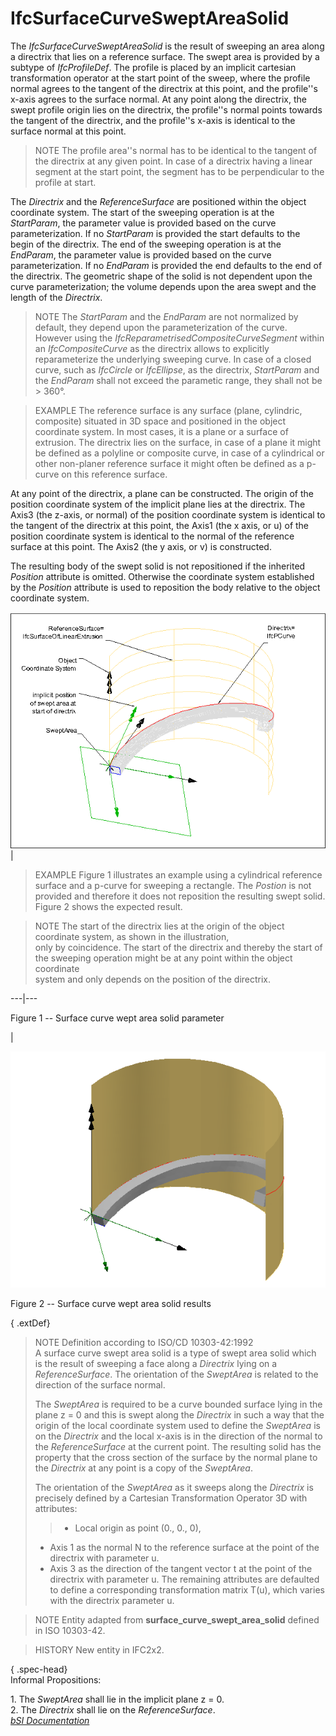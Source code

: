 IfcSurfaceCurveSweptAreaSolid
=============================
The _IfcSurfaceCurveSweptAreaSolid_ is the result of sweeping an area along a
directrix that lies on a reference surface. The swept area is provided by a
subtype of _IfcProfileDef_. The profile is placed by an implicit cartesian
transformation operator at the start point of the sweep, where the profile
normal agrees to the tangent of the directrix at this point, and the
profile''s x-axis agrees to the surface normal. At any point along the
directrix, the swept profile origin lies on the directrix, the profile''s
normal points towards the tangent of the directrix, and the profile''s x-axis
is identical to the surface normal at this point.  
  
> NOTE  The profile area''s normal has to be identical to the tangent of the
> directrix at any given point. In case of a directrix having a linear segment
> at the start point, the segment has to be perpendicular to the profile at
> start.  
  
The _Directrix_ and the _ReferenceSurface_ are positioned within the object
coordinate system. The start of the sweeping operation is at the _StartParam_,
the parameter value is provided based on the curve parameterization. If no
_StartParam_ is provided the start defaults to the begin of the directrix. The
end of the sweeping operation is at the _EndParam_, the parameter value is
provided based on the curve parameterization. If no _EndParam_ is provided the
end defaults to the end of the directrix. The geometric shape of the solid is
not dependent upon the curve parameterization; the volume depends upon the
area swept and the length of the _Directrix_.  
  
> NOTE  The _StartParam_ and the _EndParam_ are not normalized by default,
> they depend upon the parameterization of the curve. However using the
> _IfcReparametrisedCompositeCurveSegment_ within an _IfcCompositeCurve_ as
> the directrix allows to explicitly reparameterize the underlying sweeping
> curve. In case of a closed curve, such as _IfcCircle_ or _IfcEllipse_, as
> the directrix, _StartParam_ and the _EndParam_ shall not exceed the
> parametic range, they shall not be > 360°.  
  
> EXAMPLE  The reference surface is any surface (plane, cylindric, composite)
> situated in 3D space and positioned in the object coordinate system. In most
> cases, it is a plane or a surface of extrusion. The directrix lies on the
> surface, in case of a plane it might be defined as a polyline or composite
> curve, in case of a cylindrical or other non-planer reference surface it
> might often be defined as a p-curve on this reference surface.  
  
At any point of the directrix, a plane can be constructed. The origin of the
position coordinate system of the implicit plane lies at the directrix. The
Axis3 (the z-axis, or normal) of the position coordinate system is identical
to the tangent of the directrix at this point, the Axis1 (the x axis, or u) of
the position coordinate system is identical to the normal of the reference
surface at this point. The Axis2 (the y axis, or v) is constructed.  
  
The resulting body of the swept solid is not repositioned if the inherited
_Position_ attribute is omitted. Otherwise the coordinate system established
by the _Position_ attribute is used to reposition the body relative to the
object coordinate system.  
  
  
  
  
  
![surface curve wept area solid](figures/ifcsurfacecurvesweptareasolid_01.png)  
|

> EXAMPLE  Figure 1 illustrates an example using a cylindrical reference
> surface and a p-curve for sweeping a rectangle. The _Postion_ is not
> provided and therefore it does not reposition the resulting swept solid.
> Figure 2 shows the expected result.

  

> NOTE  The start of the directrix lies at the origin of the object coordinate
> system, as shown in the illustration,  
> only by coincidence. The start of the directrix and thereby the start of the
> sweeping operation might be at any point within the object coordinate  
> system and only depends on the position of the directrix.

  
  
---|---  
  
  
  

Figure 1 -- Surface curve wept area solid parameter

  
  
|  
  
  
  
![surface curve wept area solid](figures/ifcsurfacecurvesweptareasolid_02.png)  
  
  
  
  

Figure 2 -- Surface curve wept area solid results

  
  
  
  
  
  
{ .extDef}  
> NOTE  Definition according to ISO/CD 10303-42:1992  
> A surface curve swept area solid is a type of swept area solid which is the
> result of sweeping a face along a _Directrix_ lying on a _ReferenceSurface_.
> The orientation of the _SweptArea_ is related to the direction of the
> surface normal.  
>  
> The _SweptArea_ is required to be a curve bounded surface lying in the plane
> z = 0 and this is swept along the _Directrix_ in such a way that the origin
> of the local coordinate system used to define the _SweptArea_ is on the
> _Directrix_ and the local x-axis is in the direction of the normal to the
> _ReferenceSurface_ at the current point. The resulting solid has the
> property that the cross section of the surface by the normal plane to the
> _Directrix_ at any point is a copy of the _SweptArea_.  
>  
> The orientation of the _SweptArea_ as it sweeps along the _Directrix_ is
> precisely defined by a Cartesian Transformation Operator 3D with attributes:
> > * Local origin as point (0., 0., 0),  
> * Axis 1 as the normal N to the reference surface at the point of the
> directrix with parameter u.  
> * Axis 3 as the direction of the tangent vector t at the point of the
> directrix with parameter u. The remaining attributes are defaulted to define
> a corresponding transformation matrix T(u), which varies with the directrix
> parameter u.  
  
> NOTE  Entity adapted from **surface_curve_swept_area_solid** defined in ISO
> 10303-42.  
  
> HISTORY  New entity in IFC2x2.  
  
{ .spec-head}  
Informal Propositions:  
  
1\. The _SweptArea_ shall lie in the implicit plane z = 0.  
2\. The _Directrix_ shall lie on the _ReferenceSurface_.  
[ _bSI
Documentation_](https://standards.buildingsmart.org/IFC/DEV/IFC4_2/FINAL/HTML/schema/ifcgeometricmodelresource/lexical/ifcsurfacecurvesweptareasolid.htm)



